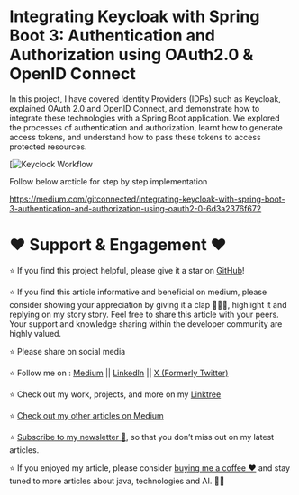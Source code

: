<h1>Integrating Keycloak with Spring Boot 3: Authentication and Authorization using OAuth2.0 & OpenID Connect</h1>

In this project, I have covered Identity Providers (IDPs) such as Keycloak, explained OAuth 2.0 and OpenID Connect, and demonstrate how to integrate these technologies with a Spring Boot application. We explored the processes of authentication and authorization, learnt how to generate access tokens, and understand how to pass these tokens to access protected resources.

[![Keyclock Workflow](/keyclock-oauth2/keyclock-workflow.png)

Follow below arcticle for step by step implementation

https://medium.com/gitconnected/integrating-keycloak-with-spring-boot-3-authentication-and-authorization-using-oauth2-0-6d3a2376f672

<h1>❤️ Support & Engagement ❤️</h1>

⭐ If you find this project helpful, please give it a star on [GitHub]([https://github.com/zees007/microservices-jwt-authentication-authorization-spring-security](https://github.com/zees007/keyclock-authentication-and-authorization-docker))! 

⭐ If you find this article informative and beneficial on medium, please consider showing your appreciation by giving it a clap 👏👏👏, highlight it and replying on my story story. Feel free to share this article with your peers. Your support and knowledge sharing within the developer community are highly valued.

⭐ Please share on social media

⭐ Follow me on : [Medium](https://medium.com/@mhmdzeeshan) || [LinkedIn](https://www.linkedin.com/in/zeeshan-adil-a94b3867/) || [X (Formerly Twitter)](https://x.com/DevZeesCraft)

⭐ Check out my work, projects, and more on my [Linktree](https://linktr.ee/zees007)

⭐ [Check out my other articles on Medium](https://medium.com/@mhmdzeeshan)

⭐ [Subscribe to my newsletter 📧](https://medium.com/@mhmdzeeshan/subscribe), so that you don’t miss out on my latest articles.

⭐ If you enjoyed my article, please consider [buying me a coffee ❤️](https://buymeacoffee.com/mhmdzeeshan) and stay tuned to more articles about java, technologies and AI. 🧑‍💻
